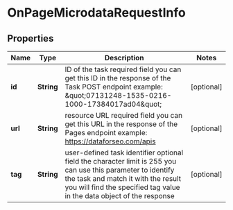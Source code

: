 

# OnPageMicrodataRequestInfo


## Properties

| Name | Type | Description | Notes |
|------------ | ------------- | ------------- | -------------|
|**id** | **String** | ID of the task required field you can get this ID in the response of the Task POST endpoint example: \&quot;07131248-1535-0216-1000-17384017ad04\&quot; |  [optional] |
|**url** | **String** | resource URL required field you can get this URL in the response of the Pages endpoint example: https://dataforseo.com/apis |  [optional] |
|**tag** | **String** | user-defined task identifier optional field the character limit is 255 you can use this parameter to identify the task and match it with the result you will find the specified tag value in the data object of the response |  [optional] |



